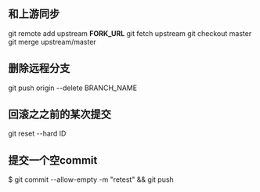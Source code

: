 ## 和上游同步

git remote add upstream __FORK_URL__
git fetch upstream
git checkout master
git merge upstream/master

## 删除远程分支

git push origin --delete BRANCH_NAME

## 回滚之之前的某次提交

git reset --hard ID

## 提交一个空commit

$ git commit --allow-empty -m "retest" && git push
